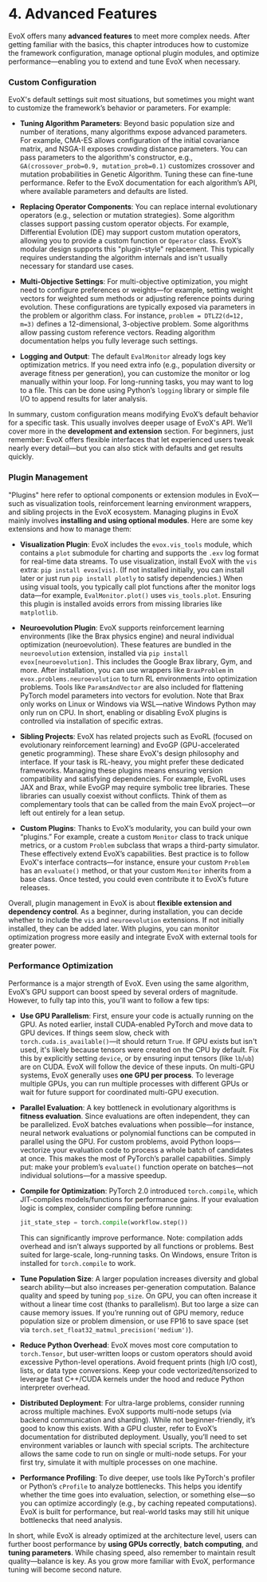 # 4. Advanced Features

EvoX offers many **advanced features** to meet more complex needs. After getting familiar with the basics, this chapter introduces how to customize the framework configuration, manage optional plugin modules, and optimize performance—enabling you to extend and tune EvoX when necessary.

### Custom Configuration

EvoX's default settings suit most situations, but sometimes you might want to customize the framework’s behavior or parameters. For example:

- **Tuning Algorithm Parameters**: Beyond basic population size and number of iterations, many algorithms expose advanced parameters. For example, CMA-ES allows configuration of the initial covariance matrix, and NSGA-II exposes crowding distance parameters. You can pass parameters to the algorithm's constructor, e.g., `GA(crossover_prob=0.9, mutation_prob=0.1)` customizes crossover and mutation probabilities in Genetic Algorithm. Tuning these can fine-tune performance. Refer to the EvoX documentation for each algorithm’s API, where available parameters and defaults are listed.

- **Replacing Operator Components**: You can replace internal evolutionary operators (e.g., selection or mutation strategies). Some algorithm classes support passing custom operator objects. For example, Differential Evolution (DE) may support custom mutation operators, allowing you to provide a custom function or `Operator` class. EvoX’s modular design supports this "plugin-style" replacement. This typically requires understanding the algorithm internals and isn't usually necessary for standard use cases.

- **Multi-Objective Settings**: For multi-objective optimization, you might need to configure preferences or weights—for example, setting weight vectors for weighted sum methods or adjusting reference points during evolution. These configurations are typically exposed via parameters in the problem or algorithm class. For instance, `problem = DTLZ2(d=12, m=3)` defines a 12-dimensional, 3-objective problem. Some algorithms allow passing custom reference vectors. Reading algorithm documentation helps you fully leverage such settings.

- **Logging and Output**: The default `EvalMonitor` already logs key optimization metrics. If you need extra info (e.g., population diversity or average fitness per generation), you can customize the monitor or log manually within your loop. For long-running tasks, you may want to log to a file. This can be done using Python’s `logging` library or simple file I/O to append results for later analysis.

In summary, custom configuration means modifying EvoX’s default behavior for a specific task. This usually involves deeper usage of EvoX's API. We’ll cover more in the **development and extension** section. For beginners, just remember: EvoX offers flexible interfaces that let experienced users tweak nearly every detail—but you can also stick with defaults and get results quickly.

### Plugin Management

"Plugins" here refer to optional components or extension modules in EvoX—such as visualization tools, reinforcement learning environment wrappers, and sibling projects in the EvoX ecosystem. Managing plugins in EvoX mainly involves **installing and using optional modules**. Here are some key extensions and how to manage them:

- **Visualization Plugin**: EvoX includes the `evox.vis_tools` module, which contains a `plot` submodule for charting and supports the `.exv` log format for real-time data streams. To use visualization, install EvoX with the `vis` extra: `pip install evox[vis]`. (If not installed initially, you can install later or just run `pip install plotly` to satisfy dependencies.) When using visual tools, you typically call plot functions after the monitor logs data—for example, `EvalMonitor.plot()` uses `vis_tools.plot`. Ensuring this plugin is installed avoids errors from missing libraries like `matplotlib`.

- **Neuroevolution Plugin**: EvoX supports reinforcement learning environments (like the Brax physics engine) and neural individual optimization (neuroevolution). These features are bundled in the `neuroevolution` extension, installed via `pip install evox[neuroevolution]`. This includes the Google Brax library, Gym, and more. After installation, you can use wrappers like `BraxProblem` in `evox.problems.neuroevolution` to turn RL environments into optimization problems. Tools like `ParamsAndVector` are also included for flattening PyTorch model parameters into vectors for evolution. Note that Brax only works on Linux or Windows via WSL—native Windows Python may only run on CPU. In short, enabling or disabling EvoX plugins is controlled via installation of specific extras.

- **Sibling Projects**: EvoX has related projects such as EvoRL (focused on evolutionary reinforcement learning) and EvoGP (GPU-accelerated genetic programming). These share EvoX's design philosophy and interface. If your task is RL-heavy, you might prefer these dedicated frameworks. Managing these plugins means ensuring version compatibility and satisfying dependencies. For example, EvoRL uses JAX and Brax, while EvoGP may require symbolic tree libraries. These libraries can usually coexist without conflicts. Think of them as complementary tools that can be called from the main EvoX project—or left out entirely for a lean setup.

- **Custom Plugins**: Thanks to EvoX’s modularity, you can build your own “plugins.” For example, create a custom `Monitor` class to track unique metrics, or a custom `Problem` subclass that wraps a third-party simulator. These effectively extend EvoX’s capabilities. Best practice is to follow EvoX's interface contracts—for instance, ensure your custom `Problem` has an `evaluate()` method, or that your custom `Monitor` inherits from a base class. Once tested, you could even contribute it to EvoX’s future releases.

Overall, plugin management in EvoX is about **flexible extension and dependency control**. As a beginner, during installation, you can decide whether to include the `vis` and `neuroevolution` extensions. If not initially installed, they can be added later. With plugins, you can monitor optimization progress more easily and integrate EvoX with external tools for greater power.

### Performance Optimization

Performance is a major strength of EvoX. Even using the same algorithm, EvoX’s GPU support can boost speed by several orders of magnitude. However, to fully tap into this, you'll want to follow a few tips:

- **Use GPU Parallelism**: First, ensure your code is actually running on the GPU. As noted earlier, install CUDA-enabled PyTorch and move data to GPU devices. If things seem slow, check with `torch.cuda.is_available()`—it should return `True`. If GPU exists but isn't used, it's likely because tensors were created on the CPU by default. Fix this by explicitly setting `device`, or by ensuring input tensors (like `lb`/`ub`) are on CUDA. EvoX will follow the device of these inputs. On multi-GPU systems, EvoX generally uses **one GPU per process**. To leverage multiple GPUs, you can run multiple processes with different GPUs or wait for future support for coordinated multi-GPU execution.

- **Parallel Evaluation**: A key bottleneck in evolutionary algorithms is **fitness evaluation**. Since evaluations are often independent, they can be parallelized. EvoX batches evaluations when possible—for instance, neural network evaluations or polynomial functions can be computed in parallel using the GPU. For custom problems, avoid Python loops—vectorize your evaluation code to process a whole batch of candidates at once. This makes the most of PyTorch’s parallel capabilities. Simply put: make your problem’s `evaluate()` function operate on batches—not individual solutions—for a massive speedup.

- **Compile for Optimization**: PyTorch 2.0 introduced `torch.compile`, which JIT-compiles models/functions for performance gains. If your evaluation logic is complex, consider compiling before running:

  ```python
  jit_state_step = torch.compile(workflow.step())
  ```

  This can significantly improve performance. Note: compilation adds overhead and isn’t always supported by all functions or problems. Best suited for large-scale, long-running tasks. On Windows, ensure Triton is installed for `torch.compile` to work.

- **Tune Population Size**: A larger population increases diversity and global search ability—but also increases per-generation computation. Balance quality and speed by tuning `pop_size`. On GPU, you can often increase it without a linear time cost (thanks to parallelism). But too large a size can cause memory issues. If you’re running out of GPU memory, reduce population size or problem dimension, or use FP16 to save space (set via `torch.set_float32_matmul_precision('medium')`).

- **Reduce Python Overhead**: EvoX moves most core computation to `torch.Tensor`, but user-written loops or custom operators should avoid excessive Python-level operations. Avoid frequent prints (high I/O cost), lists, or data type conversions. Keep your code vectorized/tensorized to leverage fast C++/CUDA kernels under the hood and reduce Python interpreter overhead.

- **Distributed Deployment**: For ultra-large problems, consider running across multiple machines. EvoX supports multi-node setups (via backend communication and sharding). While not beginner-friendly, it’s good to know this exists. With a GPU cluster, refer to EvoX’s documentation for distributed deployment. Usually, you’ll need to set environment variables or launch with special scripts. The architecture allows the same code to run on single or multi-node setups. For your first try, simulate it with multiple processes on one machine.

- **Performance Profiling**: To dive deeper, use tools like PyTorch's profiler or Python’s `cProfile` to analyze bottlenecks. This helps you identify whether the time goes into evaluation, selection, or something else—so you can optimize accordingly (e.g., by caching repeated computations). EvoX is built for performance, but real-world tasks may still hit unique bottlenecks that need analysis.

In short, while EvoX is already optimized at the architecture level, users can further boost performance by **using GPUs correctly**, **batch computing**, and **tuning parameters**. While chasing speed, also remember to maintain result quality—balance is key. As you grow more familiar with EvoX, performance tuning will become second nature.
